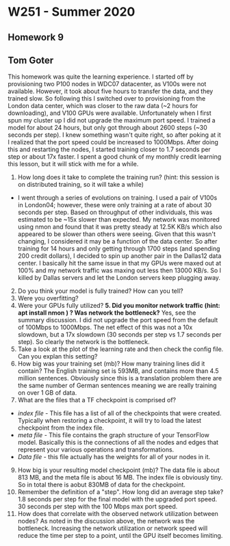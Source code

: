 # W251 - Summer 2020
## Homework 9
## Tom Goter

This homework was quite the learning experience. I started off by provisioning two P100 nodes in WDC07 datacenter, as V100s were not available. However, it took about five hours to transfer the data, and they trained slow. So following this I switched over to provisioning from the London data center, which was closer to the raw data (~2 hours for downloading), and V100 GPUs were available. Unfortunately when I first spun my cluster up I did not upgrade the maximum port speed. I trained a model for about 24 hours, but only got through about 2600 steps (~30 seconds per step). I knew something wasn't quite right, so after poking at it I realized that the port speed could be increased to 1000Mbps. After doing this and restarting the nodes, I started training closer to 1.7 seconds per step or about 17x faster. I spent a good chunk of my monthly credit learning this lesson, but it will stick with me for a while.

1. How long does it take to complete the training run? (hint: this session is on distributed training, so it will take a while)
- I went through a series of evolutions on training. I used a pair of V100s in London04; however, these were only training at a rate of about 30 seconds per step. Based on throughput of other individuals, this was estimated to be ~15x slower than expected. My network was monitored using nmon and found that it was pretty steady at 12.5K KB/s which also appeared to be slower than others were seeing. Given that this wasn't changing, I considered it may be a function of the data center. So after training for 14 hours and only getting through 1700 steps (and spending 200 credit dollars), I decided to spin up another pair in the Dallas12 data center. I basically hit the same issue in that my GPUs were maxed out at 100% and my network traffic was maxing out less then 13000 KB/s. So I killed by Dallas servers and let the London servers keep plugging away.




2. Do you think your model is fully trained? How can you tell?
3. Were you overfitting?
4. Were your GPUs fully utilized?
**5. Did you monitor network traffic (hint: apt install nmon ) ? Was network the bottleneck?**
Yes, see the summary discussion. I did not upgrade the port speed from the default of 100Mbps to 1000Mbps. The net effect of this was not a 10x slowdown, but a 17x slowdown (30 seconds per step vs 1.7 seconds per step). So clearly the network is the bottleneck.
6. Take a look at the plot of the learning rate and then check the config file. Can you explan this setting?
7. How big was your training set (mb)? How many training lines did it contain?
The English training set is 593MB, and contains more than 4.5 million sentences. Obviously since this is a translation problem there are the same number of German sentences meaning we are really training on over 1 GB of data.
8. What are the files that a TF checkpoint is comprised of?
- *index file* - This file has a list of all of the checkpoints that were created. Typically when restoring a checkpoint, it will try to load the latest checkpoint from the index file. 
- *meta file* - This file contains the graph structure of your TensorFlow model. Basically this is the connections of all the nodes and edges that represent your various operations and transformations. 
- *Data file* - this file actually has the weights for all of your nodes in it. 
9. How big is your resulting model checkpoint (mb)?
The data file is about 813 MB, and the meta file is about 16 MB. The index file is obviously tiny. So in total there is aobut 830MB of data for the checkpoint.
10. Remember the definition of a "step". How long did an average step take?
1.8 seconds per step for the final model with the upgraded port speed. 30 seconds per step with the 100 Mbps max port speed.
11. How does that correlate with the observed network utilization between nodes?
As noted in the discussion above, the network was the bottleneck. Increasing the network utilization or network speed will reduce the time per step to a point, until the GPU itself becomes limiting.
